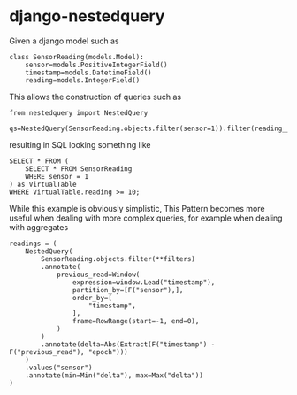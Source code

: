 # django-nestedquery
Given a django model such as 

```
class SensorReading(models.Model):
    sensor=models.PositiveIntegerField()
    timestamp=models.DatetimeField()
    reading=models.IntegerField()
```

This allows the construction of queries such as 

```
from nestedquery import NestedQuery

qs=NestedQuery(SensorReading.objects.filter(sensor=1)).filter(reading__gte=10)
```

resulting in  SQL looking something like

```
SELECT * FROM (
    SELECT * FROM SensorReading
    WHERE sensor = 1
) as VirtualTable
WHERE VirtualTable.reading >= 10;
```

While this example is obviously simplistic, This Pattern becomes more useful when dealing with more complex queries, for example when dealing with aggregates

```
readings = (
    NestedQuery(
        SensorReading.objects.filter(**filters)
        .annotate(
            previous_read=Window(
                expression=window.Lead("timestamp"),
                partition_by=[F("sensor"),],
                order_by=[
                    "timestamp",
                ],
                frame=RowRange(start=-1, end=0),
            )
        )
        .annotate(delta=Abs(Extract(F("timestamp") - F("previous_read"), "epoch")))
    )
    .values("sensor")
    .annotate(min=Min("delta"), max=Max("delta"))
)
```
